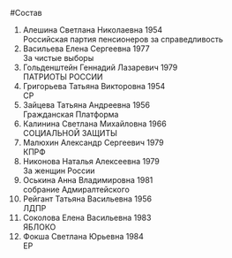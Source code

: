 #Состав
1. Алешина Светлана Николаевна 1954   
    Российская партия пенсионеров за справедливость
2. Васильева Елена Сергеевна 1977   
    За чистые выборы
3. Гольденштейн Геннадий Лазаревич 1979   
    ПАТРИОТЫ РОССИИ
4. Григорьева Татьяна Викторовна 1954   
    СР
5. Зайцева Татьяна Андреевна 1956   
    Гражданская Платформа
6. Калинина Светлана Михайловна 1966   
    СОЦИАЛЬНОЙ ЗАЩИТЫ
7. Малюхин Александр Сергеевич 1979   
    КПРФ
8. Никонова Наталья Алексеевна 1979   
    За женщин России
9. Оськина Анна Владимировна 1981   
    собрание Адмиралтейского
10. Рейгант Татьяна Васильевна 1956   
    ЛДПР
11. Соколова Елена Васильевна 1983   
    ЯБЛОКО
12. Фокша Светлана Юрьевна 1984   
    ЕР
